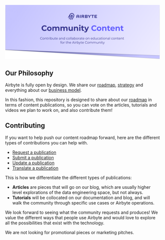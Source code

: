 ![](assets/github_header.png)

## Our Philosophy
Airbyte is fully open by design. We share our [roadmap](https://github.com/airbytehq/airbyte/projects/1), [strategy](https://docs.airbyte.io/company-handbook/company-handbook/strategy) and everything about our [business model](https://docs.airbyte.io/company-handbook/company-handbook/business-model). 

In this fashion, this repository is designed to share about our [roadmap](https://github.com/airbytehq/community-content/projects/1) in terms of content publications, so you can vote on the articles, tutorials and videos we plan to work on, and also contribute them!

## Contributing
If you want to help push our content roadmap forward, here are the different types of contributions you can help with. 

* [Request a publication](https://github.com/airbytehq/community-content/issues/new?assignees=&labels=&template=request-a-publication.md&title=)
* [Submit a publication](https://github.com/airbytehq/community-content/issues/new?assignees=&labels=&template=submit-a-publication.md&title=)
* [Update a publication](https://github.com/airbytehq/community-content/issues/new?assignees=&labels=&template=update-a-publication.md&title=)
* [Translate a publication](https://github.com/airbytehq/community-content/issues/new?assignees=&labels=translation&template=translate-a-publication.md&title=)

This is how we differentiate the different types of publications:
* **Articles** are pieces that will go on our blog, which are usually higher level explorations of the data engineering space, but not always.
* **Tutorials** will be collocated on our documentation and blog, and will walk the community through specific use cases or Airbyte operations.

We look forward to seeing what the community requests and produces! We value the different ways that people use Airbyte and would love to explore all the possibilities that exist with the technology.

We are not looking for promotional pieces or marketing pitches. 
